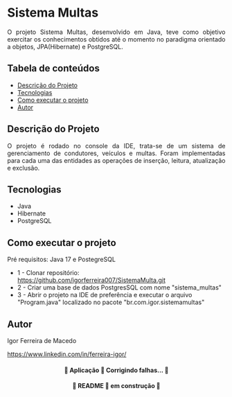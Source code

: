 # Sistema Multas
<p align="justify">O projeto Sistema Multas, desenvolvido em Java, teve como objetivo exercitar os conhecimentos obtidos até o momento no paradigma orientado a objetos, JPA(Hibernate) e PostgreSQL.</p>

## Tabela de conteúdos
<!--ts-->
* [Descrição do Projeto](#descrição-do-projeto)
* [Tecnologias](#tecnologias)
* [Como executar o projeto](#como-executar-o-projeto)
* [Autor](#autor)
 <!--te-->
  
## Descrição do Projeto
<p align="justify">O projeto é rodado no console da IDE, trata-se de um sistema de gerenciamento de condutores, veículos e multas. Foram implementadas para cada uma das entidades as operações de inserção, leitura, atualização e exclusão.</p>

## Tecnologias
<!--ts-->
* Java
* Hibernate
* PostgreSQL
<!--te-->

## Como executar o projeto
Pré requisitos: Java 17 e PostegreSQL
* 1 - Clonar repositório: https://github.com/igorferreira007/SistemaMulta.git
* 2 - Criar uma base de dados PostgresSQL com nome "sistema_multas"
* 3 - Abrir o projeto na IDE de preferência e executar o arquivo "Program.java" localizado no pacote "br.com.igor.sistemamultas"

## Autor
Igor Ferreira de Macedo

https://www.linkedin.com/in/ferreira-igor/

<h4 align="center"> 
	🚧  Aplicação 🚀 Corrigindo falhas...  🚧
</h4>
<h4 align="center"> 
	🚧  README 🚀 em construção  🚧
</h4>
